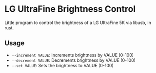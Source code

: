 # LG UltraFine Brightness Control

Little program to control the brightness of a LG UltraFine 5K via libusb, in rust.

## Usage

- `--increment VALUE`: Increments brightness by VALUE (0-100)
- `--decrement VALUE`: Decrements brightness by VALUE (0-100)
- `--set VALUE`: Sets the brightness to VALUE (0-100)